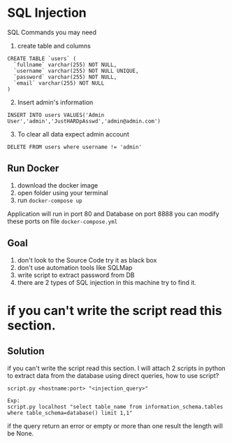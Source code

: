 # SQL Injection
SQL Commands you may need
1. create table and columns
```
CREATE TABLE `users` (
  `fullname` varchar(255) NOT NULL,
  `username` varchar(255) NOT NULL UNIQUE,
  `password` varchar(255) NOT NULL,
  `email` varchar(255) NOT NULL
)
```
2. Insert admin's information
```
INSERT INTO users VALUES('Admin User','admin','JustHARDpAsswd','admin@admin.com')

```
3. To clear all data expect admin account
```
DELETE FROM users where username != 'admin'
```

## Run Docker
1. download the docker image
2. open folder using your terminal
3. run `docker-compose up`

Application will run in port 80 and Database on port 8888 you can modify these ports on file `docker-compose.yml`

## Goal
1. don't look to the Source Code try it as black box
2. don't use automation tools like SQLMap
3. write script to extract password from DB
4. there are 2 types of SQL injection in this machine try to find it.

# if you can't write the script read this section.
## Solution

if you can't write the script read this section.
I will attach 2 scripts in python to extract data from the database using direct queries, how to use script?
```
script.py <hostname:port> "<injection_query>"

Exp:
script.py localhost "select table_name from information_schema.tables where table_schema=database() limit 1,1"
```
if the query return an error or empty or more than one result the length will be None.